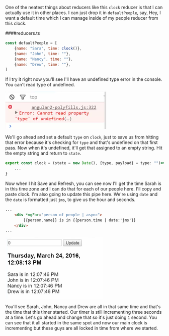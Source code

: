 One of the neatest things about reducers like this `clock` reducer is that I can actually use it in other places. I can just drop it in `defaultPeople`, say, Hey, I want a default time which I can manage inside of my people reducer from this clock. 

####reducers.ts
```javascript
const defaultPeople = [
    {name: "Sara", time: clock()},
    {name: "John", time: ""},
    {name: "Nancy", time: ""},
    {name: "Drew", time: ""},
]
```

If I try it right now you'll see I'll have an undefined type error in the console. You can't read type of undefined.

![Undefined type error](../images/angular-2-use-two-reducers-together-undefined-type-error.png)

We'll go ahead and set a default `type` on `clock`, just to save us from hitting that error because it's checking for `type` and that's undefined on that first pass. Now when it's undefined, it'll get that assigned to an empty string. Hit the empty string and return to `state`.

```javascript
export const clock = (state = new Date(), {type, payload} = type: "")=> {
    ...
}
```

Now when I hit Save and Refresh, you can see now I'll get the time Sarah is in this time zone and I can do that for each of our people here. I'll copy and paste clock. I'm also going to update this pipe here. We're using `date` and the `date` is formatted just `jms`, to give us the hour and seconds.

```html
...
    <div *ngFor="person of people | async">
        {{person.name}} is in {{person.time | date:'jms'}}
    </div>
...
```

![Times with the people](../images/angular-2-use-two-reducers-together-times-with-people.png)

You'll see Sarah, John, Nancy and Drew are all in that same time and that's the time that this timer started. Our timer is still incrementing three seconds at a time. Let's go ahead and change that so it's just doing `1` second. You can see that it all started in the same spot and now our main clock is incrementing but these guys are all locked in time from where we started.